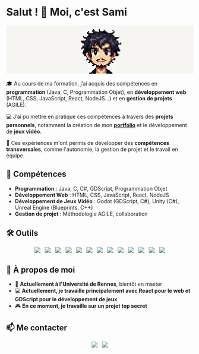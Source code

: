 # Salut ! 👋 Moi, c'est Sami  

![Bannière](./banner.jpg)  

🎓 Au cours de ma formation, j’ai acquis des compétences en **programmation** (Java, C, Programmation Objet), en **développement web** (HTML, CSS, JavaScript, React, NodeJS...) et en **gestion de projets** (AGILE).  

💻 J’ai pu mettre en pratique ces compétences à travers des **projets personnels**, notamment la création de mon **[portfolio](https://samisaoud.me)** et le développement de **jeux vidéo**.  

🚀 Ces expériences m'ont permis de développer des **compétences transversales**, comme l'autonomie, la gestion de projet et le travail en équipe.  

## 🔹 Compétences  
- **Programmation** : Java, C, C#, GDScript, Programmation Objet  
- **Développement Web** : HTML, CSS, JavaScript, React, NodeJS  
- **Développement de Jeux Vidéo** : Godot (GDScript, C#), Unity (C#), Unreal Engine (Blueprints, C++)  
- **Gestion de projet** : Méthodologie AGILE, collaboration  

## 🛠️ Outils  

<p align="center">
  <a href="https://developer.mozilla.org/fr/docs/Web/HTML" target="_blank"><img src="https://img.shields.io/badge/-HTML-orange?style=flat-square&logo=html5" style="margin-right: 8px;" /></a>
  <a href="https://developer.mozilla.org/fr/docs/Web/CSS" target="_blank"><img src="https://img.shields.io/badge/-CSS-blue?style=flat-square&logo=css3" style="margin-right: 8px;" /></a>
  <a href="https://developer.mozilla.org/fr/docs/Web/JavaScript" target="_blank"><img src="https://img.shields.io/badge/-JavaScript-yellow?style=flat-square&logo=javascript" style="margin-right: 8px;" /></a>
  <a href="https://react.dev/" target="_blank"><img src="https://img.shields.io/badge/-React-blue?style=flat-square&logo=react" style="margin-right: 8px;" /></a>
  <a href="https://nodejs.org/" target="_blank"><img src="https://img.shields.io/badge/-NodeJS-green?style=flat-square&logo=node.js" style="margin-right: 8px;" /></a>
  <a href="https://en.cppreference.com/w/c" target="_blank"><img src="https://img.shields.io/badge/-C-blue?style=flat-square&logo=c" style="margin-right: 8px;" /></a>
  <a href="https://en.cppreference.com/w/cpp" target="_blank"><img src="https://img.shields.io/badge/-C++-blue?style=flat-square&logo=c%2B%2B" style="margin-right: 8px;" /></a>
  <a href="https://learn.microsoft.com/en-us/dotnet/csharp/" target="_blank"><img src="https://img.shields.io/badge/-C%23-purple?style=flat-square&logo=csharp" style="margin-right: 8px;" /></a>
  <a href="https://docs.godotengine.org/en/stable/tutorials/scripting/gdscript/index.html" target="_blank"><img src="https://img.shields.io/badge/-GDScript-lightgrey?style=flat-square&logo=godotengine" style="margin-right: 8px;" /></a>
  <a href="https://godotengine.org/" target="_blank"><img src="https://img.shields.io/badge/-Godot-478CBF?style=flat-square&logo=godotengine" style="margin-right: 8px;" /></a>
  <a href="https://unity.com/" target="_blank"><img src="https://img.shields.io/badge/-Unity-black?style=flat-square&logo=unity" style="margin-right: 8px;" /></a>
  <a href="https://www.unrealengine.com/" target="_blank"><img src="https://img.shields.io/badge/-Unreal%20Engine-black?style=flat-square&logo=unrealengine" style="margin-right: 8px;" /></a>
  <a href="https://git-scm.com/" target="_blank"><img src="https://img.shields.io/badge/-Git-black?style=flat-square&logo=git" /></a>
</p>

## 📌 À propos de moi  
- 📖 **Actuellement à l'Université de Rennes**, bientôt en master  
- 💻 **Actuellement, je travaille principalement avec React pour le web et GDScript pour le développement de jeux**
- 🎮 **En ce moment, je travaille sur un projet top secret**

## 📫 Me contacter  

<p align="center">
  <a href="mailto:sami.ssaoud@gmail.com"><img src="https://img.shields.io/badge/-Email-red?style=flat-square&logo=gmail" style="margin-right: 8px;" /></a>
  <a href="https://www.linkedin.com/in/sami-saoud-446836340/"><img src="https://img.shields.io/badge/-LinkedIn-blue?style=flat-square&logo=linkedin" /></a>
</p>
